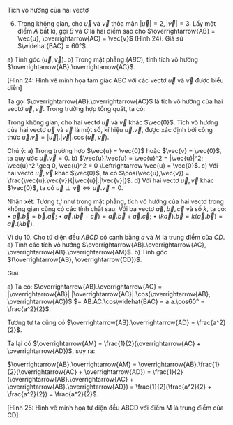 Tích vô hướng của hai vectơ

6. Trong không gian, cho $\vec{u}$ và $\vec{v}$ thỏa mãn $|\vec{u}| = 2, |\vec{v}| = 3$. 
Lấy một điểm $A$ bất kì, gọi $B$ và $C$ là hai điểm sao cho 
$\overrightarrow{AB} = \vec{u}, \overrightarrow{AC} = \vec{v}$ (Hình 24). Giả sử $\widehat{BAC} = 60°$.

a) Tính góc $(\vec{u}, \vec{v})$.
b) Trong mặt phẳng $(ABC)$, tính tích vô hướng $\overrightarrow{AB}.\overrightarrow{AC}$.

[Hình 24: Hình vẽ minh họa tam giác ABC với các vectơ $\vec{u}$ và $\vec{v}$ được biểu diễn]

Ta gọi $\overrightarrow{AB}.\overrightarrow{AC}$ là tích vô hướng của hai vectơ $\vec{u}, \vec{v}$. Trong trường hợp tổng quát, ta có:

Trong không gian, cho hai vectơ $\vec{u}$ và $\vec{v}$ khác $\vec{0}$.
Tích vô hướng của hai vectơ $\vec{u}$ và $\vec{v}$ là một số, kí hiệu $\vec{u}.\vec{v}$, được xác định bởi công thức
$\vec{u}.\vec{v} = |\vec{u}|.|\vec{v}|.\cos(\vec{u},\vec{v})$.

Chú ý:
a) Trong trường hợp $\vec{u} = \vec{0}$ hoặc $\vec{v} = \vec{0}$, ta quy ước $\vec{u}.\vec{v} = 0$.
b) $\vec{u}.\vec{u} = \vec{u}^2 = |\vec{u}|^2; \vec{u}^2 \geq 0, \vec{u}^2 = 0 \Leftrightarrow \vec{u} = \vec{0}$.
c) Với hai vectơ $\vec{u}, \vec{v}$ khác $\vec{0}$, ta có $\cos(\vec{u},\vec{v}) = \frac{\vec{u}.\vec{v}}{|\vec{u}|.|\vec{v}|}$.
d) Với hai vectơ $\vec{u}, \vec{v}$ khác $\vec{0}$, ta có $\vec{u} \perp \vec{v} \Leftrightarrow \vec{u}.\vec{v} = 0$.

Nhận xét: Tương tự như trong mặt phẳng, tích vô hướng của hai vectơ trong không gian cũng có các tính chất sau:
Với ba vectơ $\vec{a}, \vec{b}, \vec{c}$ và số $k$, ta có:
• $\vec{a}.\vec{b} = \vec{b}.\vec{a}$;
• $\vec{a}.(\vec{b} + \vec{c}) = \vec{a}.\vec{b} + \vec{a}.\vec{c}$;
• $(k\vec{a}).\vec{b} = k(\vec{a}.\vec{b}) = \vec{a}.(k\vec{b})$.

Ví dụ 10. Cho tứ diện đều $ABCD$ có cạnh bằng $a$ và $M$ là trung điểm của $CD$.
a) Tính các tích vô hướng $\overrightarrow{AB}.\overrightarrow{AC}, \overrightarrow{AB}.\overrightarrow{AM}$.
b) Tính góc $(\overrightarrow{AB}, \overrightarrow{CD})$.

Giải

a) Ta có: $\overrightarrow{AB}.\overrightarrow{AC} = |\overrightarrow{AB}|.|\overrightarrow{AC}|.\cos(\overrightarrow{AB}, \overrightarrow{AC})$
                                  $= AB.AC.\cos\widehat{BAC} = a.a.\cos60° = \frac{a^2}{2}$.

Tương tự ta cũng có $\overrightarrow{AB}.\overrightarrow{AD} = \frac{a^2}{2}$.

Ta lại có $\overrightarrow{AM} = \frac{1}{2}(\overrightarrow{AC} + \overrightarrow{AD})$, suy ra:

$\overrightarrow{AB}.\overrightarrow{AM} = \overrightarrow{AB}.\frac{1}{2}(\overrightarrow{AC} + \overrightarrow{AD}) = \frac{1}{2}(\overrightarrow{AB}.\overrightarrow{AC} + \overrightarrow{AB}.\overrightarrow{AD}) = \frac{1}{2}(\frac{a^2}{2} + \frac{a^2}{2}) = \frac{a^2}{2}$.

[Hình 25: Hình vẽ minh họa tứ diện đều ABCD với điểm M là trung điểm của CD]